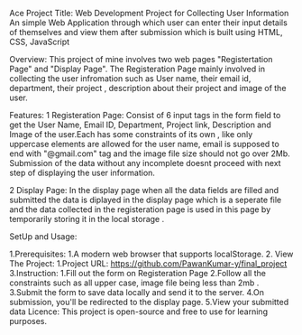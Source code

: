 Ace Project
Title: Web Development Project for Collecting User Information
            An simple Web Application through which user can enter their input details of themselves and view them after submission which is built using HTML, CSS, JavaScript

Overview:
            This project of mine involves two web pages "Registertation Page" and "Display Page". The Registeration Page mainly involved in collecting the user infromation such as User name, their email id, department,
      their project , description about their project and image of the user.

Features:
  1   Registeration Page:
                      Consist of 6 input tags in the form field to get the User Name, Email ID, Department, Project link, Description and Image of the user.Each has some constraints of its own , like only uppercase
      elements are allowed for the user name, email is supposed to end with "@gmail.com" tag and the image file size should not go over 2Mb. Submission of the data without any incomplete doesnt proceed with next 
      step of displaying the user information.
    
  2  Display Page:
            In the display page when all the data fields are filled and submitted the data is diplayed in the display page which is a seperate file and the data collected in the registeration page is used 
      in this page by temporarily storing it in the local storage .

  SetUp and Usage:

  1.Prerequisites:
           1.A modern web browser that supports localStorage.
  2. View The Project:
          1.Project URL: https://github.com/PawanKumar-y/final_project
  3.Instruction:
                1.Fill out the form on Registeration Page
                2.Follow all the constraints such as all upper case, image file being less than 2mb .
                3.Submit the form to save data locally and send it to the server.
                4.On submission, you'll be redirected to the display page.
                5.View your submitted data
  Licence:
  This project is open-source and free to use for learning purposes.
            
